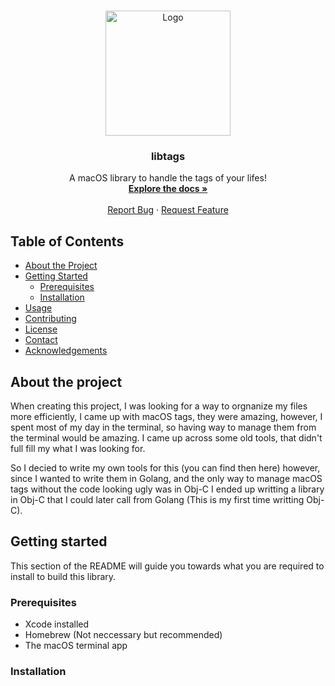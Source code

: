 <br />
<p align="center">
  <a href="https://github.com/DiegoMagdaleno/libtags">
    <img src="https://i.imgur.com/kNY4szT.png" alt="Logo" width="200" height="200">
  </a>

  <h3 align="center">libtags</h3>

  <p align="center">
    A macOS library to handle the tags of your lifes!
    <br />
    <a href="https://docs.diegomagdaleno.com/libtags"><strong>Explore the docs »</strong></a>
    <br />
    <br />
    <a href="https://github.com/diegomagdaleno/libtags/issues">Report Bug</a>
    ·
    <a href="https://github.com/diegomagdaleno/libtags/issues">Request Feature</a>
  </p>
</p>

## Table of Contents
* [About the Project](#about-the-project)
* [Getting Started](#getting-started)
  * [Prerequisites](#prerequisites)
  * [Installation](#installation)
* [Usage](#usage)
* [Contributing](#contributing)
* [License](#license)
* [Contact](#contact)
* [Acknowledgements](#acknowledgements)

## About the project

When creating this project, I was looking for a way to orgnanize my files more efficiently, I came up with macOS tags, they were amazing, however, I spent
most of my day in the terminal, so having way to manage them from the terminal would be amazing. I came up across some old tools, that didn't full fill my
what I was looking for.

So I decied to write my own tools for this (you can find then here) however, since I wanted to write them in Golang, and the only way to manage macOS tags without
the code looking ugly was in Obj-C I ended up writting a library in Obj-C that I could later call from Golang (This is my first time writting Obj-C).

## Getting started

This section of the README will guide you towards what you are required to install to build this library.

### Prerequisites
- Xcode installed
- Homebrew (Not neccessary but recommended)
- The macOS terminal app

### Installation
